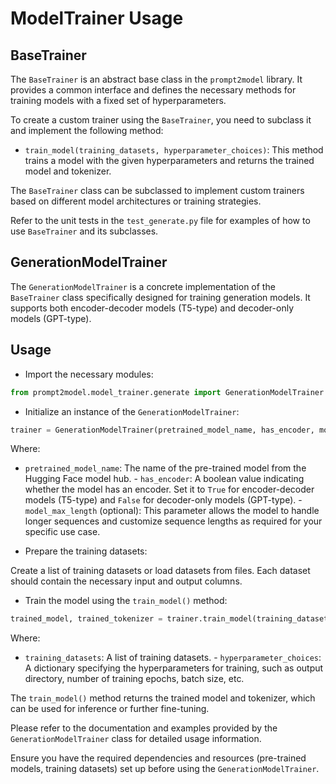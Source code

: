 # ModelTrainer Usage

## BaseTrainer

The `BaseTrainer` is an abstract base class in the `prompt2model` library. It
provides a common interface and defines the necessary methods for training
models with a fixed set of hyperparameters.

To create a custom trainer using the `BaseTrainer`, you need to subclass it and
implement the following method:

- `train_model(training_datasets, hyperparameter_choices)`: This method trains a
model with the given hyperparameters and returns the trained model and
tokenizer.

The `BaseTrainer` class can be subclassed to implement custom trainers based on
different model architectures or training strategies.

Refer to the unit tests in the `test_generate.py` file for examples of how to
use `BaseTrainer` and its subclasses.

## GenerationModelTrainer

The `GenerationModelTrainer` is a concrete implementation of the `BaseTrainer`
class specifically designed for training generation models. It supports both
encoder-decoder models (T5-type) and decoder-only models (GPT-type).

## Usage

- Import the necessary modules:

```python
from prompt2model.model_trainer.generate import GenerationModelTrainer
```

- Initialize an instance of the `GenerationModelTrainer`:

```python
trainer = GenerationModelTrainer(pretrained_model_name, has_encoder, model_max_length)
```

Where:

- `pretrained_model_name`: The name of the pre-trained model from the Hugging
Face model hub. - `has_encoder`: A boolean value indicating whether the model
has an encoder. Set it to `True` for encoder-decoder models (T5-type) and
`False` for decoder-only models (GPT-type). - `model_max_length` (optional):
This parameter allows the model to handle longer sequences and customize
sequence lengths as required for your specific use case.

- Prepare the training datasets:

Create a list of training datasets or load datasets from files. Each dataset
should contain the necessary input and output columns.

- Train the model using the `train_model()` method:

```python
trained_model, trained_tokenizer = trainer.train_model(training_datasets, hyperparameter_choices)
```

Where:

- `training_datasets`: A list of training datasets. - `hyperparameter_choices`:
A dictionary specifying the hyperparameters for training, such as output
directory, number of training epochs, batch size, etc.

The `train_model()` method returns the trained model and tokenizer, which can be
used for inference or further fine-tuning.

Please refer to the documentation and examples provided by the
`GenerationModelTrainer` class for detailed usage information.

Ensure you have the required dependencies and resources (pre-trained models,
training datasets) set up before using the `GenerationModelTrainer`.
